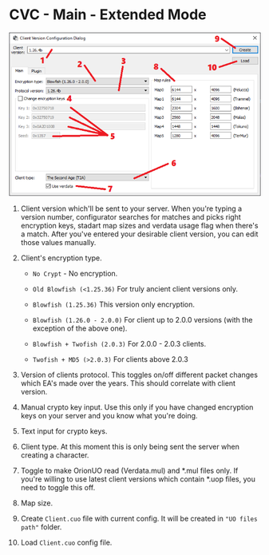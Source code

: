 # CVC - Main - Extended Mode

![main](../../img/configuration-editor-main.png)

1. Client version which'll be sent to your server. When you're typing a version number, configurator searches for matches and picks right encryption keys, stadart map sizes and verdata usage flag when there's a match. After you've entered your desirable client version, you can edit those values manually.

2. Client's encryption type.

    - `No Crypt` - No encryption.

    - `Old Blowfish (<1.25.36)` For truly ancient client versions only.

    - `Blowfish (1.25.36)` This version only encryption.

    - `Blowfish (1.26.0 - 2.0.0)` For client up to 2.0.0 versions (with the exception of the above one).

    - `Blowfish + Twofish (2.0.3)` For 2.0.0 - 2.0.3 clients.

    - `Twofish + MD5 (>2.0.3)` For clients above 2.0.3

3. Version of clients protocol. This toggles on/off different packet changes which EA's made over the years. This should correlate with client version.

4. Manual crypto key input. Use  this only if you have changed encryption keys on your server and you know what you're doing.

5. Text input for crypto keys.

6. Client type. At this moment this is only being sent the server when creating a character.

7. Toggle to make OrionUO read (Verdata.mul) and *.mul files only. If you're willing to use latest client versions which contain *.uop files, you need to toggle this off.

8. Map size.

9. Create `Client.cuo` file with current config. It will be created in `"UO files path"` folder.

10. Load `Client.cuo` config file.
